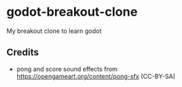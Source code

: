 # godot-breakout-clone

My breakout clone to learn godot


## Credits

- pong and score sound effects from https://opengameart.org/content/pong-sfx (CC-BY-SA)
